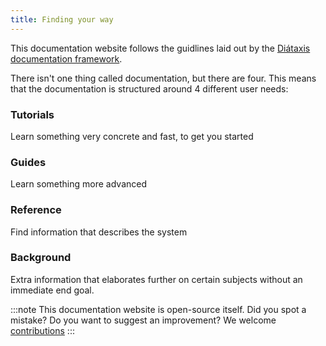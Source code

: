 ```yaml
---
title: Finding your way
---
```


This documentation website follows the guidlines laid out by the [Diátaxis documentation framework](https://diataxis.fr/). 

There isn't one thing called documentation, but there are four. This means that the documentation is structured around 4 different user needs:

### Tutorials
Learn something very concrete and fast, to get you started

### Guides
Learn something more advanced

### Reference
Find information that describes the system

### Background
Extra information that elaborates further on certain subjects without an immediate end goal.

:::note
This documentation website is open-source itself. Did you spot a mistake? Do you want to suggest an improvement? We welcome [contributions](https://github.com/CitizenLabDotCo/documentation)
:::
